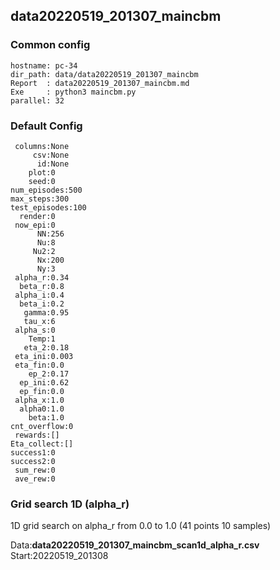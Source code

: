 ## data20220519_201307_maincbm
### Common config
```
hostname: pc-34
dir_path: data/data20220519_201307_maincbm
Report  : data20220519_201307_maincbm.md
Exe     : python3 maincbm.py 
parallel: 32
```
### Default Config
```
 columns:None
     csv:None
      id:None
    plot:0
    seed:0
num_episodes:500
max_steps:300
test_episodes:100
  render:0
 now_epi:0
      NN:256
      Nu:8
     Nu2:2
      Nx:200
      Ny:3
 alpha_r:0.34
  beta_r:0.8
 alpha_i:0.4
  beta_i:0.2
   gamma:0.95
   tau_x:6
 alpha_s:0
    Temp:1
   eta_2:0.18
 eta_ini:0.003
 eta_fin:0.0
    ep_2:0.17
  ep_ini:0.62
  ep_fin:0.0
 alpha_x:1.0
  alpha0:1.0
    beta:1.0
cnt_overflow:0
 rewards:[]
Eta_collect:[]
success1:0
success2:0
 sum_rew:0
 ave_rew:0
```
### Grid search 1D (alpha_r) 
1D grid search on alpha_r from 0.0 to 1.0 (41 points 10 samples)

Data:**data20220519_201307_maincbm_scan1d_alpha_r.csv**  
Start:20220519_201308  
